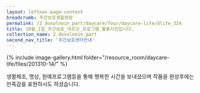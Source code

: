 ```yaml
--- 
layout: leftnav-page-content 
breadcrumb: 주간보호생활현장 
permalink: /2_dosolnoin_part/daycare/four/daycare-life/dlife_324
title: 10월_1일_주간보호_어르신_프로그램_활동사진입니다.
collection_name: 2_dosolnoin_part
second_nav_title: '주간보호센터안내' 
---
```

{% include image-gallery.html folder="/resource_room/daycare-life/files/201310-14/" %}


생활체조, 명상, 원예프로그램등을 통해 행복한 시간을 보내셨으며
작품을 완성후에는 만족감을 표현하시도 하셨습니다. 